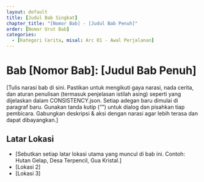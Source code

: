 ```yaml
---
layout: default
title: [Judul Bab Singkat]
chapter_title: "[Nomor Bab] - [Judul Bab Penuh]"
order: [Nomor Urut Bab]
categories:
  - [Kategori Cerita, misal: Arc 01 - Awal Perjalanan]
---
```

# Bab [Nomor Bab]: [Judul Bab Penuh]

[Tulis narasi bab di sini. Pastikan untuk mengikuti gaya narasi, nada cerita, dan aturan penulisan (termasuk penjelasan istilah asing) seperti yang dijelaskan dalam CONSISTENCY.json. Setiap adegan baru dimulai di paragraf baru. Gunakan tanda kutip (“”) untuk dialog dan pisahkan tiap pembicara. Gabungkan deskripsi & aksi dengan narasi agar lebih terasa dan dapat dibayangkan.]

## Latar Lokasi

*   [Sebutkan setiap latar lokasi utama yang muncul di bab ini. Contoh: Hutan Gelap, Desa Terpencil, Gua Kristal.]
*   [Lokasi 2]
*   [Lokasi 3]